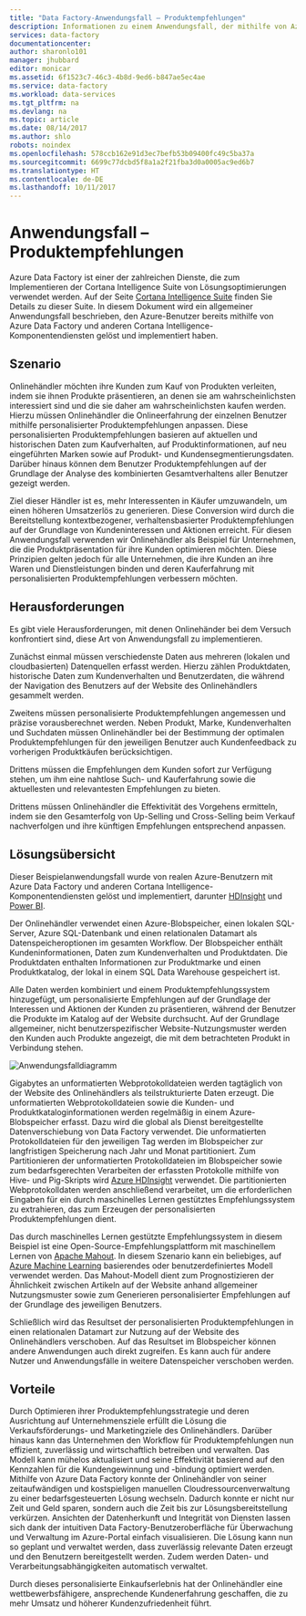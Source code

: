 ```yaml
---
title: "Data Factory-Anwendungsfall – Produktempfehlungen"
description: Informationen zu einem Anwendungsfall, der mithilfe von Azure Data Factory zusammen mit anderen Diensten implementiert wurde.
services: data-factory
documentationcenter: 
author: sharonlo101
manager: jhubbard
editor: monicar
ms.assetid: 6f1523c7-46c3-4b8d-9ed6-b847ae5ec4ae
ms.service: data-factory
ms.workload: data-services
ms.tgt_pltfrm: na
ms.devlang: na
ms.topic: article
ms.date: 08/14/2017
ms.author: shlo
robots: noindex
ms.openlocfilehash: 578ccb162e91d3ec7befb53b09400fc49c5ba37a
ms.sourcegitcommit: 6699c77dcbd5f8a1a2f21fba3d0a0005ac9ed6b7
ms.translationtype: HT
ms.contentlocale: de-DE
ms.lasthandoff: 10/11/2017
---
```

# <a name="use-case---product-recommendations"></a>Anwendungsfall – Produktempfehlungen
Azure Data Factory ist einer der zahlreichen Dienste, die zum Implementieren der Cortana Intelligence Suite von Lösungsoptimierungen verwendet werden.  Auf der Seite [Cortana Intelligence Suite](http://www.microsoft.com/cortanaanalytics) finden Sie Details zu dieser Suite. In diesem Dokument wird ein allgemeiner Anwendungsfall beschrieben, den Azure-Benutzer bereits mithilfe von Azure Data Factory und anderen Cortana Intelligence-Komponentendiensten gelöst und implementiert haben.

## <a name="scenario"></a>Szenario
Onlinehändler möchten ihre Kunden zum Kauf von Produkten verleiten, indem sie ihnen Produkte präsentieren, an denen sie am wahrscheinlichsten interessiert sind und die sie daher am wahrscheinlichsten kaufen werden. Hierzu müssen Onlinehändler die Onlineerfahrung der einzelnen Benutzer mithilfe personalisierter Produktempfehlungen anpassen. Diese personalisierten Produktempfehlungen basieren auf aktuellen und historischen Daten zum Kaufverhalten, auf Produktinformationen, auf neu eingeführten Marken sowie auf Produkt- und Kundensegmentierungsdaten.  Darüber hinaus können dem Benutzer Produktempfehlungen auf der Grundlage der Analyse des kombinierten Gesamtverhaltens aller Benutzer gezeigt werden.

Ziel dieser Händler ist es, mehr Interessenten in Käufer umzuwandeln, um einen höheren Umsatzerlös zu generieren.  Diese Conversion wird durch die Bereitstellung kontextbezogener, verhaltensbasierter Produktempfehlungen auf der Grundlage von Kundeninteressen und Aktionen erreicht. Für diesen Anwendungsfall verwenden wir Onlinehändler als Beispiel für Unternehmen, die die Produktpräsentation für ihre Kunden optimieren möchten. Diese Prinzipien gelten jedoch für alle Unternehmen, die ihre Kunden an ihre Waren und Dienstleistungen binden und deren Kauferfahrung mit personalisierten Produktempfehlungen verbessern möchten.

## <a name="challenges"></a>Herausforderungen
Es gibt viele Herausforderungen, mit denen Onlinehänder bei dem Versuch konfrontiert sind, diese Art von Anwendungsfall zu implementieren. 

Zunächst einmal müssen verschiedenste Daten aus mehreren (lokalen und cloudbasierten) Datenquellen erfasst werden. Hierzu zählen Produktdaten, historische Daten zum Kundenverhalten und Benutzerdaten, die während der Navigation des Benutzers auf der Website des Onlinehändlers gesammelt werden. 

Zweitens müssen personalisierte Produktempfehlungen angemessen und präzise vorausberechnet werden. Neben Produkt, Marke, Kundenverhalten und Suchdaten müssen Onlinehändler bei der Bestimmung der optimalen Produktempfehlungen für den jeweiligen Benutzer auch Kundenfeedback zu vorherigen Produktkäufen berücksichtigen. 

Drittens müssen die Empfehlungen dem Kunden sofort zur Verfügung stehen, um ihm eine nahtlose Such- und Kauferfahrung sowie die aktuellesten und relevantesten Empfehlungen zu bieten. 

Drittens müssen Onlinehändler die Effektivität des Vorgehens ermitteln, indem sie den Gesamterfolg von Up-Selling und Cross-Selling beim Verkauf nachverfolgen und ihre künftigen Empfehlungen entsprechend anpassen.

## <a name="solution-overview"></a>Lösungsübersicht
Dieser Beispielanwendungsfall wurde von realen Azure-Benutzern mit Azure Data Factory und anderen Cortana Intelligence-Komponentendiensten gelöst und implementiert, darunter [HDInsight](https://azure.microsoft.com/services/hdinsight/) und [Power BI](https://powerbi.microsoft.com/).

Der Onlinehändler verwendet einen Azure-Blobspeicher, einen lokalen SQL-Server, Azure SQL-Datenbank und einen relationalen Datamart als Datenspeicheroptionen im gesamten Workflow.  Der Blobspeicher enthält Kundeninformationen, Daten zum Kundenverhalten und Produktdaten. Die Produktdaten enthalten Informationen zur Produktmarke und einen Produktkatalog, der lokal in einem SQL Data Warehouse gespeichert ist. 

Alle Daten werden kombiniert und einem Produktempfehlungssystem hinzugefügt, um personalisierte Empfehlungen auf der Grundlage der Interessen und Aktionen der Kunden zu präsentieren, während der Benutzer die Produkte im Katalog auf der Website durchsucht. Auf der Grundlage allgemeiner, nicht benutzerspezifischer Website-Nutzungsmuster werden den Kunden auch Produkte angezeigt, die mit dem betrachteten Produkt in Verbindung stehen.

![Anwendungsfalldiagramm](./media/data-factory-product-reco-usecase/diagram-1.png)

Gigabytes an unformatierten Webprotokolldateien werden tagtäglich von der Website des Onlinehändlers als teilstrukturierte Daten erzeugt. Die unformatierten Webprotokolldateien sowie die Kunden- und Produktkataloginformationen werden regelmäßig in einem Azure-Blobspeicher erfasst. Dazu wird die global als Dienst bereitgestellte Datenverschiebung von Data Factory verwendet. Die unformatierten Protokolldateien für den jeweiligen Tag werden im Blobspeicher zur langfristigen Speicherung nach Jahr und Monat partitioniert.  Zum Partitionieren der unformatierten Protokolldateien im Blobspeicher sowie zum bedarfsgerechten Verarbeiten der erfassten Protokolle mithilfe von Hive- und Pig-Skripts wird [Azure HDInsight](https://azure.microsoft.com/services/hdinsight/) verwendet. Die partitionierten Webprotokolldaten werden anschließend verarbeitet, um die erforderlichen Eingaben für ein durch maschinelles Lernen gestütztes Empfehlungssystem zu extrahieren, das zum Erzeugen der personalisierten Produktempfehlungen dient.

Das durch maschinelles Lernen gestützte Empfehlungssystem in diesem Beispiel ist eine Open-Source-Empfehlungsplattform mit maschinellem Lernen von [Apache Mahout](http://mahout.apache.org/).  In diesem Szenario kann ein beliebiges, auf [Azure Machine Learning](https://azure.microsoft.com/services/machine-learning/) basierendes oder benutzerdefiniertes Modell verwendet werden.  Das Mahout-Modell dient zum Prognostizieren der Ähnlichkeit zwischen Artikeln auf der Website anhand allgemeiner Nutzungsmuster sowie zum Generieren personalisierter Empfehlungen auf der Grundlage des jeweiligen Benutzers.

Schließlich wird das Resultset der personalisierten Produktempfehlungen in einen relationalen Datamart zur Nutzung auf der Website des Onlinehändlers verschoben.  Auf das Resultset im Blobspeicher können andere Anwendungen auch direkt zugreifen. Es kann auch für andere Nutzer und Anwendungsfälle in weitere Datenspeicher verschoben werden.

## <a name="benefits"></a>Vorteile
Durch Optimieren ihrer Produktempfehlungsstrategie und deren Ausrichtung auf Unternehmensziele erfüllt die Lösung die Verkaufsförderungs- und Marketingziele des Onlinehändlers. Darüber hinaus kann das Unternehmen den Workflow für Produktempfehlungen nun effizient, zuverlässig und wirtschaftlich betreiben und verwalten. Das Modell kann mühelos aktualisiert und seine Effektivität basierend auf den Kennzahlen für die Kundengewinnung und -bindung optimiert werden. Mithilfe von Azure Data Factory konnte der Onlinehändler von seiner zeitaufwändigen und kostspieligen manuellen Cloudressourcenverwaltung zu einer bedarfsgesteuerten Lösung wechseln. Dadurch konnte er nicht nur Zeit und Geld sparen, sondern auch die Zeit bis zur Lösungsbereitstellung verkürzen. Ansichten der Datenherkunft und Integrität von Diensten lassen sich dank der intuitiven Data Factory-Benutzeroberfläche für Überwachung und Verwaltung im Azure-Portal einfach visualisieren. Die Lösung kann nun so geplant und verwaltet werden, dass zuverlässig relevante Daten erzeugt und den Benutzern bereitgestellt werden. Zudem werden Daten- und Verarbeitungsabhängigkeiten automatisch verwaltet.

Durch dieses personalisierte Einkaufserlebnis hat der Onlinehändler eine wettbewerbsfähigere, ansprechende Kundenerfahrung geschaffen, die zu mehr Umsatz und höherer Kundenzufriedenheit führt.

